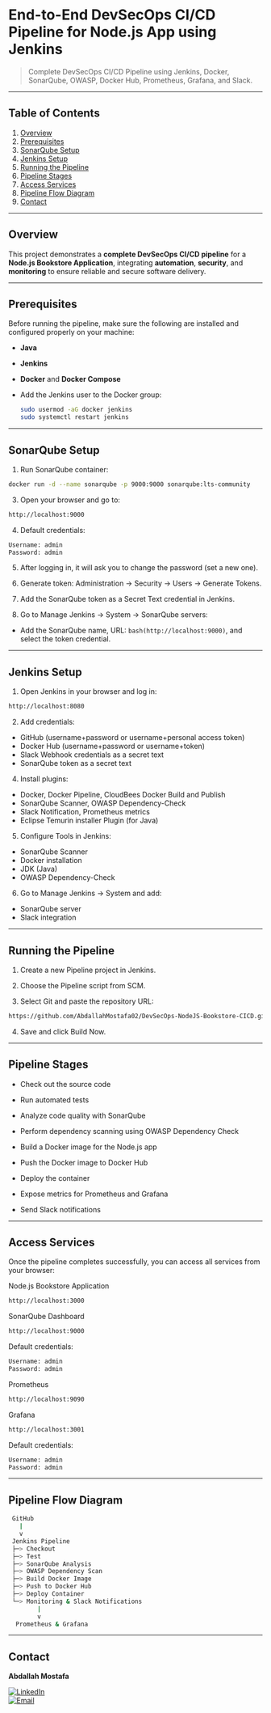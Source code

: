 # End-to-End DevSecOps CI/CD Pipeline for Node.js App using Jenkins

> Complete DevSecOps CI/CD Pipeline using Jenkins, Docker, SonarQube, OWASP, Docker Hub, Prometheus, Grafana, and Slack.
---

## Table of Contents

1. [Overview](#overview)  
2. [Prerequisites](#prerequisites)  
3. [SonarQube Setup](#sonarqube-setup)  
4. [Jenkins Setup](#jenkins-setup)  
5. [Running the Pipeline](#running-the-pipeline)  
6. [Pipeline Stages](#pipeline-stages)  
7. [Access Services](#access-services)  
8. [Pipeline Flow Diagram](#pipeline-flow-diagram)  
9. [Contact](#contact)

---

## Overview

This project demonstrates a **complete DevSecOps CI/CD pipeline** for a **Node.js Bookstore Application**, integrating **automation**, **security**, and **monitoring** to ensure reliable and secure software delivery.

---

## Prerequisites

Before running the pipeline, make sure the following are installed and configured properly on your machine:

- **Java**  
- **Jenkins**  
- **Docker** and **Docker Compose**  
- Add the Jenkins user to the Docker group:
 
  ```bash
  sudo usermod -aG docker jenkins
  sudo systemctl restart jenkins
  ```

---

## SonarQube Setup

1. Run SonarQube container:

  ```bash
  docker run -d --name sonarqube -p 9000:9000 sonarqube:lts-community
  ```
   
3. Open your browser and go to:

  ```bash
  http://localhost:9000
  ```
   
4. Default credentials:

  ```bash
  Username: admin
  Password: admin
  ```
   
5. After logging in, it will ask you to change the password (set a new one).
  
6. Generate token: Administration → Security → Users → Generate Tokens.
   
7. Add the SonarQube token as a Secret Text credential in Jenkins.
   
8. Go to Manage Jenkins → System → SonarQube servers:
- Add the SonarQube name, URL: ```bash(http://localhost:9000)```, and select the token credential.

---

## Jenkins Setup

1. Open Jenkins in your browser and log in:

  ```bash
  http://localhost:8080
  ```

2. Add credentials:

- GitHub (username+password or username+personal access token)
- Docker Hub (username+password or username+token)
- Slack Webhook credentials as a secret text
- SonarQube token as a secret text

4. Install plugins:

- Docker, Docker Pipeline, CloudBees Docker Build and Publish
- SonarQube Scanner, OWASP Dependency-Check
- Slack Notification, Prometheus metrics
- Eclipse Temurin installer Plugin (for Java)

5. Configure Tools in Jenkins:

- SonarQube Scanner
- Docker installation
- JDK (Java)
- OWASP Dependency-Check

6. Go to Manage Jenkins → System and add:

- SonarQube server
- Slack integration

---

## Running the Pipeline

1. Create a new Pipeline project in Jenkins.

2. Choose the Pipeline script from SCM.

3. Select Git and paste the repository URL:

  ```bash
  https://github.com/AbdallahMostafa02/DevSecOps-NodeJS-Bookstore-CICD.git
  ```

4. Save and click Build Now.

---

## Pipeline Stages

- Check out the source code

- Run automated tests

- Analyze code quality with SonarQube

- Perform dependency scanning using OWASP Dependency Check

- Build a Docker image for the Node.js app

- Push the Docker image to Docker Hub

- Deploy the container

- Expose metrics for Prometheus and Grafana

- Send Slack notifications

---

## Access Services

Once the pipeline completes successfully, you can access all services from your browser:

Node.js Bookstore Application

  ```bash
  http://localhost:3000
  ```

SonarQube Dashboard

  ```bash
  http://localhost:9000
  ```

Default credentials:

  ```bash
  Username: admin
  Password: admin
  ```

Prometheus

  ```bash
  http://localhost:9090
  ```

Grafana

  ```bash
  http://localhost:3001
  ```

Default credentials:

  ```bash
  Username: admin
  Password: admin
  ```

---

## Pipeline Flow Diagram

  ```bash
   GitHub
     |
     v
   Jenkins Pipeline
   ├─> Checkout
   ├─> Test
   ├─> SonarQube Analysis
   ├─> OWASP Dependency Scan
   ├─> Build Docker Image
   ├─> Push to Docker Hub
   ├─> Deploy Container
   └─> Monitoring & Slack Notifications
          | 
          v
    Prometheus & Grafana
  ```

---

## Contact

**Abdallah Mostafa**

[![LinkedIn](https://img.shields.io/badge/LinkedIn-Profile-blue?logo=linkedin&logoColor=white)](https://www.linkedin.com/in/abdallah-mostafa-04b2421a6/)  
[![Email](https://img.shields.io/badge/Email-abdallahmostafa6884@gmail.com-red?style=flat&logo=gmail&logoColor=white)](mailto:abdallahmostafa6884@gmail.com)
